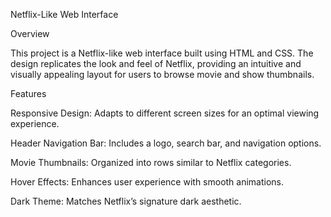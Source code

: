 Netflix-Like Web Interface

Overview

This project is a Netflix-like web interface built using HTML and CSS. The design replicates the look and feel of Netflix, providing an intuitive and visually appealing layout for users to browse movie and show thumbnails.

Features

Responsive Design: Adapts to different screen sizes for an optimal viewing experience.

Header Navigation Bar: Includes a logo, search bar, and navigation options.

Movie Thumbnails: Organized into rows similar to Netflix categories.

Hover Effects: Enhances user experience with smooth animations.

Dark Theme: Matches Netflix’s signature dark aesthetic.
